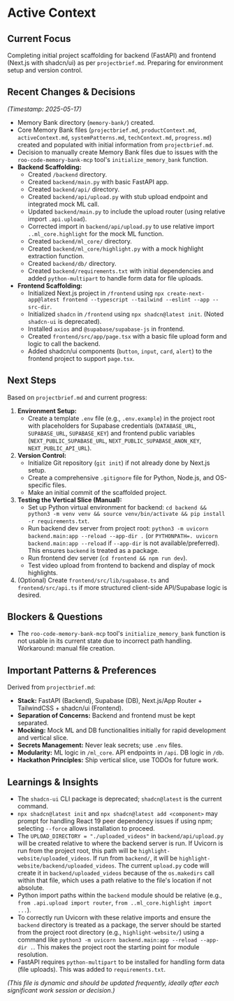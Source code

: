 # Active Context

## Current Focus
Completing initial project scaffolding for backend (FastAPI) and frontend (Next.js with shadcn/ui) as per `projectbrief.md`. Preparing for environment setup and version control.

## Recent Changes & Decisions
*(Timestamp: 2025-05-17)*
- Memory Bank directory (`memory-bank/`) created.
- Core Memory Bank files (`projectbrief.md`, `productContext.md`, `activeContext.md`, `systemPatterns.md`, `techContext.md`, `progress.md`) created and populated with initial information from `projectbrief.md`.
- Decision to manually create Memory Bank files due to issues with the `roo-code-memory-bank-mcp` tool's `initialize_memory_bank` function.
- **Backend Scaffolding:**
    - Created `/backend` directory.
    - Created `backend/main.py` with basic FastAPI app.
    - Created `backend/api/` directory.
    - Created `backend/api/upload.py` with stub upload endpoint and integrated mock ML call.
    - Updated `backend/main.py` to include the upload router (using relative import `.api.upload`).
    - Corrected import in `backend/api/upload.py` to use relative import `..ml_core.highlight` for the mock ML function.
    - Created `backend/ml_core/` directory.
    - Created `backend/ml_core/highlight.py` with a mock highlight extraction function.
    - Created `backend/db/` directory.
    - Created `backend/requirements.txt` with initial dependencies and added `python-multipart` to handle form data for file uploads.
- **Frontend Scaffolding:**
    - Initialized Next.js project in `/frontend` using `npx create-next-app@latest frontend --typescript --tailwind --eslint --app --src-dir`.
    - Initialized `shadcn` in `/frontend` using `npx shadcn@latest init`. (Noted `shadcn-ui` is deprecated).
    - Installed `axios` and `@supabase/supabase-js` in frontend.
    - Created `frontend/src/app/page.tsx` with a basic file upload form and logic to call the backend.
    - Added shadcn/ui components (`button`, `input`, `card`, `alert`) to the frontend project to support `page.tsx`.

## Next Steps
Based on `projectbrief.md` and current progress:
1.  **Environment Setup:**
    -   Create a template `.env` file (e.g., `.env.example`) in the project root with placeholders for Supabase credentials (`DATABASE_URL`, `SUPABASE_URL`, `SUPABASE_KEY`) and frontend public variables (`NEXT_PUBLIC_SUPABASE_URL`, `NEXT_PUBLIC_SUPABASE_ANON_KEY`, `NEXT_PUBLIC_API_URL`).
2.  **Version Control:**
    -   Initialize Git repository (`git init`) if not already done by Next.js setup.
    -   Create a comprehensive `.gitignore` file for Python, Node.js, and OS-specific files.
    -   Make an initial commit of the scaffolded project.
3.  **Testing the Vertical Slice (Manual):**
    -   Set up Python virtual environment for backend: `cd backend && python3 -m venv venv && source venv/bin/activate && pip install -r requirements.txt`.
    -   Run backend dev server from project root: `python3 -m uvicorn backend.main:app --reload --app-dir .` (or `PYTHONPATH=. uvicorn backend.main:app --reload` if `--app-dir` is not available/preferred). This ensures `backend` is treated as a package.
    -   Run frontend dev server (`cd frontend && npm run dev`).
    -   Test video upload from frontend to backend and display of mock highlights.
4.  (Optional) Create `frontend/src/lib/supabase.ts` and `frontend/src/api.ts` if more structured client-side API/Supabase logic is desired.

## Blockers & Questions
- The `roo-code-memory-bank-mcp` tool's `initialize_memory_bank` function is not usable in its current state due to incorrect path handling. Workaround: manual file creation.

## Important Patterns & Preferences
Derived from `projectbrief.md`:
- **Stack:** FastAPI (Backend), Supabase (DB), Next.js/App Router + TailwindCSS + shadcn/ui (Frontend).
- **Separation of Concerns:** Backend and frontend must be kept separated.
- **Mocking:** Mock ML and DB functionalities initially for rapid development and vertical slice.
- **Secrets Management:** Never leak secrets; use `.env` files.
- **Modularity:** ML logic in `/ml_core`. API endpoints in `/api`. DB logic in `/db`.
- **Hackathon Principles:** Ship vertical slice, use TODOs for future work.

## Learnings & Insights
- The `shadcn-ui` CLI package is deprecated; `shadcn@latest` is the current command.
- `npx shadcn@latest init` and `npx shadcn@latest add <component>` may prompt for handling React 19 peer dependency issues if using npm; selecting `--force` allows installation to proceed.
- The `UPLOAD_DIRECTORY = "./uploaded_videos"` in `backend/api/upload.py` will be created relative to where the backend server is run. If Uvicorn is run from the project root, this path will be `highlight-website/uploaded_videos`. If run from `backend/`, it will be `highlight-website/backend/uploaded_videos`. The current `upload.py` code will create it in `backend/uploaded_videos` because of the `os.makedirs` call within that file, which uses a path relative to the file's location if not absolute.
- Python import paths within the `backend` module should be relative (e.g., `from .api.upload import router`, `from ..ml_core.highlight import ...`).
- To correctly run Uvicorn with these relative imports and ensure the `backend` directory is treated as a package, the server should be started from the project root directory (e.g., `highlight-website/`) using a command like `python3 -m uvicorn backend.main:app --reload --app-dir .`. This makes the project root the starting point for module resolution.
- FastAPI requires `python-multipart` to be installed for handling form data (file uploads). This was added to `requirements.txt`.

*(This file is dynamic and should be updated frequently, ideally after each significant work session or decision.)*
